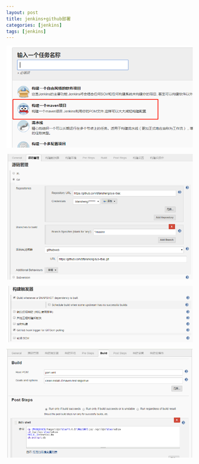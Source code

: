 ```yaml
---
layout: post
title: jenkins+github部署
categories: [jenkins]
tags: [jenkins]
---
```


![jenkins_1](/_posts/img/jenkins_0.png)

![jenkins_1](img\jenkins_1.png)

![jenkins_1](img\jenkins_2.png)

![jenkins_1](img\jenkins_3.png)

